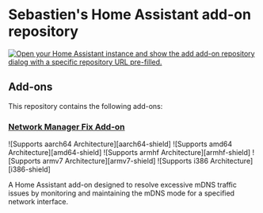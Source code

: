 # Sebastien's Home Assistant add-on repository

[![Open your Home Assistant instance and show the add add-on repository dialog with a specific repository URL pre-filled.](https://my.home-assistant.io/badges/supervisor_add_addon_repository.svg)](https://my.home-assistant.io/redirect/supervisor_add_addon_repository/?repository_url=https%3A%2F%2Fgithub.com%2Fsle118%2Faddons-network-manager-fix)

## Add-ons

This repository contains the following add-ons:

### [Network Manager Fix Add-on](./network_manager_fix)

![Supports aarch64 Architecture][aarch64-shield]
![Supports amd64 Architecture][amd64-shield]
![Supports armhf Architecture][armhf-shield]
![Supports armv7 Architecture][armv7-shield]
![Supports i386 Architecture][i386-shield]

A Home Assistant add-on designed to resolve excessive mDNS traffic issues by monitoring and maintaining the mDNS mode for a specified network interface.
